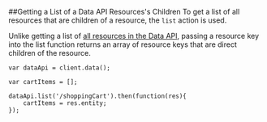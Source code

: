 ##Getting a List of a Data API Resources's Children
To get a list of all resources that are children of a resource, the `list` action is used.

Unlike getting a list of [all resources in the Data API](../listing.md), passing a resource key into the list function returns an array
of resource keys that are direct children of the resource.

```
var dataApi = client.data();

var cartItems = [];

dataApi.list('/shoppingCart').then(function(res){
    cartItems = res.entity;
});
```
